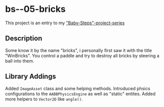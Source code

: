 # bs--05-bricks

This project is an entry to my ["Baby-Steps"-project-series](https://www.game-object.de/projects)

## Description

Some know it by the name "bricks", i personally first saw it with the title "WinBricks".
You control a paddle and try to destroy all bricks by steering a ball into them.

## Library Addings

Added `ImageAsset` class and some helping methods.
Introduced phsics configurations to the `AABBPhysicsEngine` as well as "static" entites.
Added more helpers to `Vector2D` like `angle()`.